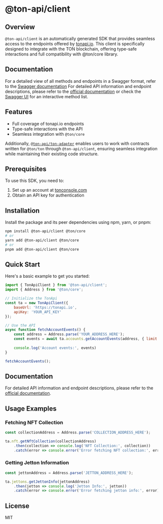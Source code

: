 # @ton-api/client

## Overview

`@ton-api/client` is an automatically generated SDK that provides seamless access to the endpoints offered by [tonapi.io](https://tonapi.io). This client is specifically designed to integrate with the TON blockchain, offering type-safe interactions and full compatibility with @ton/core library.

## Documentation

For a detailed view of all methods and endpoints in a Swagger format, refer to the [Swagger documentation](https://tonapi.io/api-v2)
For detailed API information and endpoint descriptions, please refer to the [official documentation](https://docs.tonconsole.com/tonapi/rest-api) or check the [Swagger UI](https://tonapi.io/api-v2) for an interactive method list.

## Features

- Full coverage of tonapi.io endpoints
- Type-safe interactions with the API
- Seamless integration with `@ton/core`
<!-- - Automatically generated from the latest API specifications -->

Additionally, [`@ton-api/ton-adapter`](https://www.npmjs.com/package/@ton-api/ton-adapter) enables users to work with contracts written for `@ton/ton` through `@ton-api/client`, ensuring seamless integration while maintaining their existing code structure.

## Prerequisites

To use this SDK, you need to:

1. Set up an account at [tonconsole.com](https://tonconsole.com/)
2. Obtain an API key for authentication

## Installation

Install the package and its peer dependencies using npm, yarn, or pnpm:

```sh
npm install @ton-api/client @ton/core
# or
yarn add @ton-api/client @ton/core
# or
pnpm add @ton-api/client @ton/core
```

## Quick Start

Here's a basic example to get you started:

```javascript
import { TonApiClient } from '@ton-api/client';
import { Address } from '@ton/core';

// Initialize the TonApi
const ta = new TonApiClient({
    baseUrl: 'https://tonapi.io',
    apiKey: 'YOUR_API_KEY'
});

// Use the API
async function fetchAccountEvents() {
    const address = Address.parse('YOUR_ADDRESS_HERE');
    const events = await ta.accounts.getAccountEvents(address, { limit: 50 })
    
    console.log('Account events:', events)
}

fetchAccountEvents();
```

## Documentation

For detailed API information and endpoint descriptions, please refer to the [official documentation](https://docs.tonconsole.com/tonapi).

## Usage Examples

### Fetching NFT Collection

```javascript
const collectionAddress = Address.parse('COLLECTION_ADDRESS_HERE');

ta.nft.getNftCollection(collectionAddress)
    .then(collection => console.log('NFT Collection:', collection))
    .catch(error => console.error('Error fetching NFT collection:', error));
```

### Getting Jetton Information

```javascript
const jettonAddress = Address.parse('JETTON_ADDRESS_HERE');

ta.jettons.getJettonInfo(jettonAddress)
    .then(jetton => console.log('Jetton Info:', jetton))
    .catch(error => console.error('Error fetching jetton info:', error));
```

## License

MIT

